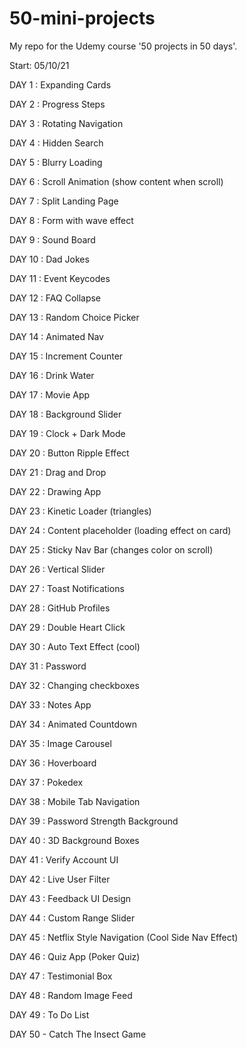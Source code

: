 # 50-mini-projects

My repo for the Udemy course '50 projects in 50 days'.

Start: 05/10/21

DAY 1 : Expanding Cards

DAY 2 : Progress Steps

DAY 3 : Rotating Navigation

DAY 4 : Hidden Search

DAY 5 : Blurry Loading

DAY 6 : Scroll Animation (show content when scroll)

DAY 7 : Split Landing Page

DAY 8 : Form with wave effect

DAY 9 : Sound Board

DAY 10 : Dad Jokes

DAY 11 : Event Keycodes

DAY 12 : FAQ Collapse

DAY 13 : Random Choice Picker

DAY 14 : Animated Nav

DAY 15 : Increment Counter

DAY 16 : Drink Water

DAY 17 : Movie App

DAY 18 : Background Slider

DAY 19 : Clock + Dark Mode

DAY 20 : Button Ripple Effect

DAY 21 : Drag and Drop

DAY 22 : Drawing App

DAY 23 : Kinetic Loader (triangles)

DAY 24 : Content placeholder (loading effect on card)

DAY 25 : Sticky Nav Bar (changes color on scroll)

DAY 26 : Vertical Slider

DAY 27 : Toast Notifications

DAY 28 : GitHub Profiles

DAY 29 : Double Heart Click

DAY 30 : Auto Text Effect (cool)

DAY 31 : Password 

DAY 32 : Changing checkboxes

DAY 33 : Notes App

DAY 34 : Animated Countdown

DAY 35 : Image Carousel

DAY 36 : Hoverboard

DAY 37 : Pokedex

DAY 38 : Mobile Tab Navigation

DAY 39 : Password Strength Background

DAY 40 : 3D Background Boxes

DAY 41 : Verify Account UI 

DAY 42 : Live User Filter

DAY 43 : Feedback UI Design

DAY 44 : Custom Range Slider

DAY 45 : Netflix Style Navigation (Cool Side Nav Effect)

DAY 46 : Quiz App (Poker Quiz)

DAY 47 : Testimonial Box

DAY 48 : Random Image Feed

DAY 49 : To Do List

DAY 50 - Catch The Insect Game
